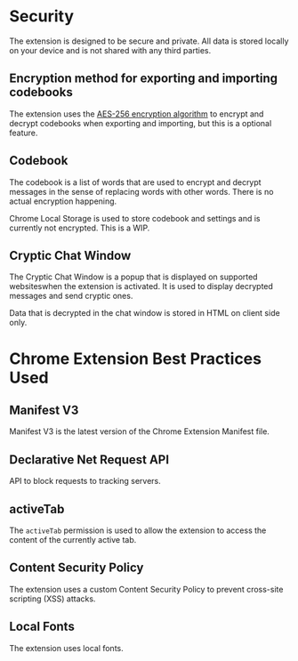 # Security

The extension is designed to be secure and private. All data is stored locally on your device and is not shared with any third parties.

## Encryption method for exporting and importing codebooks 

The extension uses the [AES-256 encryption algorithm](https://en.wikipedia.org/wiki/Advanced_Encryption_Standard) to encrypt and decrypt codebooks when exporting and importing, but this is a optional feature.

## Codebook

The codebook is a list of words that are used to encrypt and decrypt messages in the sense of replacing words with other words. There is no actual encryption happening.

Chrome Local Storage is used to store codebook and settings and is currently not encrypted. This is a WIP.

## Cryptic Chat Window

The Cryptic Chat Window is a popup that is displayed on supported websiteswhen the extension is activated. It is used to display decrypted messages and send cryptic ones.

Data that is decrypted in the chat window is stored in HTML on client side only.

# Chrome Extension Best Practices Used

## Manifest V3

Manifest V3 is the latest version of the Chrome Extension Manifest file.

## Declarative Net Request API

API to block requests to tracking servers.

## activeTab

The `activeTab` permission is used to allow the extension to access the content of the currently active tab.

## Content Security Policy

The extension uses a custom Content Security Policy to prevent cross-site scripting (XSS) attacks.

## Local Fonts

The extension uses local fonts.